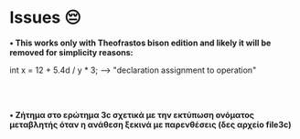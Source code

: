 # Issues 😔


<p><strong>&#x2022;&nbsp;This works only with Theofrastos bison edition and likely it will be removed for simplicity reasons:</strong></p>
int x = 12 + 5.4d / y * 3;    --> "declaration assignment to operation"

<br><br>


<p><strong>&#x2022;&nbsp;Ζήτημα στο ερώτημα 3c σχετικά με την εκτύπωση ονόματος μεταβλητής όταν η ανάθεση ξεκινά με παρενθέσεις (δες αρχείο file3c) </strong></p>
